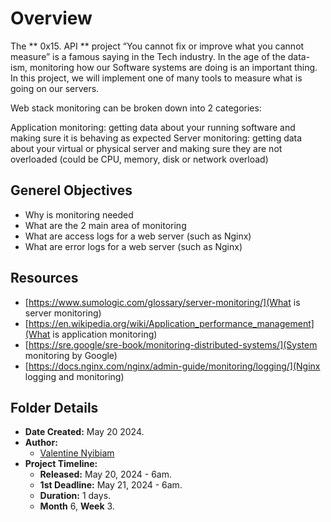 # Overview #

The ** 0x15. API ** project
“You cannot fix or improve what you cannot measure” is a famous saying in 
the Tech industry. In the age of the data-ism, monitoring how our 
Software systems are doing is an important thing. In this project, we 
will implement one of many tools to measure what is going on our servers.

Web stack monitoring can be broken down into 2 categories:

Application monitoring: getting data about your running software and making sure it is behaving as expected
Server monitoring: getting data about your virtual or physical server and making sure they are not overloaded (could be CPU, memory, disk or network overload)

## Generel Objectives ##
- Why is monitoring needed
- What are the 2 main area of monitoring
- What are access logs for a web server (such as Nginx)
- What are error logs for a web server (such as Nginx)

## Resources ##
- [https://www.sumologic.com/glossary/server-monitoring/](What is server monitoring)
- [https://en.wikipedia.org/wiki/Application_performance_management](What is application monitoring)
- [https://sre.google/sre-book/monitoring-distributed-systems/](System monitoring by Google)
- [https://docs.nginx.com/nginx/admin-guide/monitoring/logging/](Nginx logging and monitoring)

## Folder Details ###
- **Date Created:** May 20 2024.
- **Author:** 
	- [Valentine Nyibiam](https.//github.com/ValentineNyibiam)
- **Project Timeline:**
  - **Released:** May 20, 2024 - 6am.
  - **1st Deadline:** May 21, 2024 - 6am.
  - **Duration:** 1 days.
  - **Month** 6, **Week** 3.
